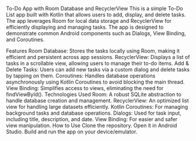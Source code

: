 To-Do App with Room Database and RecyclerView
This is a simple To-Do List app built with Kotlin that allows users to add, display, and delete tasks. The app leverages Room for local data storage and RecyclerView for efficiently displaying and managing tasks. The app is designed to demonstrate common Android components such as Dialogs, View Binding, and Coroutines.

Features
Room Database: Stores the tasks locally using Room, making it efficient and persistent across app sessions.
RecyclerView: Displays a list of tasks in a scrollable view, allowing users to manage their to-do items.
Add & Delete Tasks: Users can add new tasks via a custom dialog and delete tasks by tapping on them.
Coroutines: Handles database operations asynchronously using Kotlin Coroutines to avoid blocking the main thread.
View Binding: Simplifies access to views, eliminating the need for findViewById().
Technologies Used
Room: A robust SQLite abstraction to handle database creation and management.
RecyclerView: An optimized list view for handling large datasets efficiently.
Kotlin Coroutines: For managing background tasks and database operations.
Dialogs: Used for task input, including title, description, and date.
View Binding: For easier and safer view manipulation.
How to Use
Clone the repository.
Open it in Android Studio.
Build and run the app on your device/emulator.
